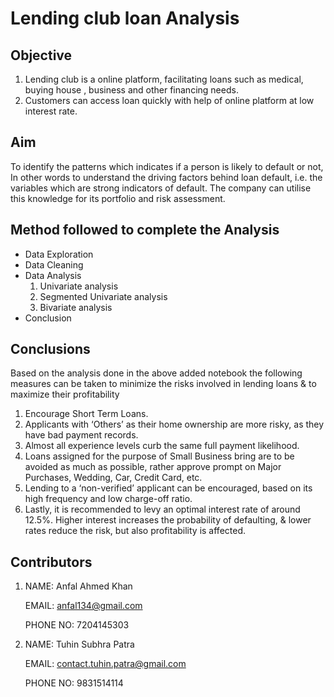 # Lending club loan Analysis


## Objective

1. Lending club is a online platform, facilitating loans such as medical, buying house , business and other financing needs.
2. Customers can access loan quickly with help of online platform at low interest rate. 



## Aim 

To identify the patterns which indicates if a person is likely to default or not, In other words  to understand the driving factors  behind loan default, i.e. the variables which are strong indicators of default.  The company can utilise this knowledge for its portfolio and risk assessment.    



## Method followed to complete the Analysis

- Data Exploration
- Data Cleaning 
- Data Analysis
    1. Univariate analysis
    2. Segmented Univariate analysis
    3. Bivariate analysis
- Conclusion



## Conclusions

Based on the analysis done in the above added notebook the following  measures can be taken to minimize the risks involved in lending loans & to maximize their profitability
1) Encourage Short Term Loans.
2) Applicants with ‘Others’ as their home ownership are more risky, as they have bad payment records.
3) Almost all experience levels curb the same full payment likelihood.
4) Loans assigned for the purpose of Small Business bring are to be avoided as much as possible, rather approve prompt on Major Purchases, Wedding, Car, Credit Card, etc.
5) Lending to a ‘non-verified’ applicant can be encouraged, based on its high frequency and low charge-off ratio.
6) Lastly, it is recommended to levy an optimal interest rate of around 12.5%. Higher interest increases the probability of defaulting, & lower rates reduce the risk, but also profitability is affected.



## Contributors

1. NAME: Anfal Ahmed Khan
   
   EMAIL: anfal134@gmail.com
   
   PHONE NO: 7204145303
   

2. NAME: Tuhin Subhra Patra
   
   EMAIL: contact.tuhin.patra@gmail.com
   
   PHONE NO: 9831514114